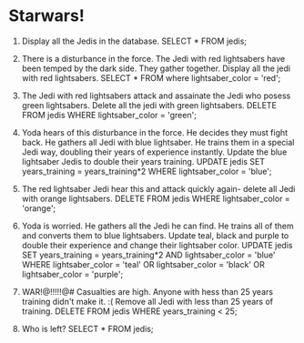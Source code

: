 # Starwars!

1. Display all the Jedis in the database. 
SELECT * FROM jedis;

2. There is a disturbance in the force. The Jedi with red lightsabers have been temped by the dark side. They gather together. Display all the jedi with red lightsabers. 
SELECT * FROM where lightsaber_color = 'red';

3. The Jedi with red lightsabers attack and assainate the Jedi who posess green lightsabers. Delete all the jedi with green lightsabers.
DELETE FROM jedis WHERE lightsaber_color = 'green';

4. Yoda hears of this disturbance in the force. He decides they must fight back. He gathers all Jedi with blue lightsaber. He trains them in a special Jedi way, doubling their years of experience instantly. Update the blue lightsaber Jedis to double their years training. 
UPDATE jedis SET years_training = years_training*2 WHERE lightsaber_color = 'blue';

5. The red lightsaber Jedi hear this and attack quickly again- delete all Jedi with orange lightsabers. 
DELETE FROM jedis WHERE lightsaber_color = 'orange';

6. Yoda is worried. He gathers all the Jedi he can find. He trains all of them and converts them to blue lightsabers. Update teal, black and purple to double their experience and change their lightsaber color. 
UPDATE jedis SET years_training = years_training*2 AND lightsaber_color = 'blue' WHERE lightsaber_color = 'teal' OR lightsaber_color = 'black' OR lightsaber_color = 'purple';

7. WAR!@!!!!!@# Casualties are high. Anyone with hess than 25 years training didn't make it. :( Remove all Jedi with less than 25 years of training. 
DELETE FROM jedis WHERE years_training < 25;

8. Who is left?
SELECT * FROM jedis;
